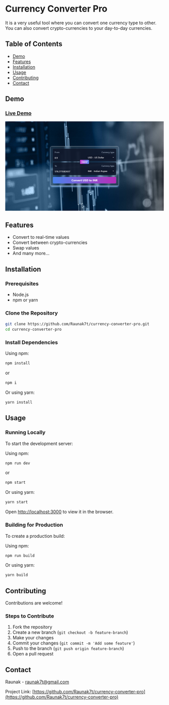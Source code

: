 # Currency Converter Pro

It is a very useful tool where you can convert one currency type to other. You can also convert crypto-currencies to your day-to-day currencies.

## Table of Contents

- [Demo](#demo)
- [Features](#features)
- [Installation](#installation)
- [Usage](#usage)
- [Contributing](#contributing)
- [Contact](#contact)

## Demo

### [Live Demo](https://raunak7t.github.io/currency-converter-pro/)

[![Demo Screenshot](image.png)](https://raunak7t.github.io/currency-converter-pro/)

## Features

- Convert to real-time values
- Convert between crypto-currencies
- Swap values
- And many more...

## Installation

### Prerequisites

- Node.js
- npm or yarn

### Clone the Repository

```bash
git clone https://github.com/Raunak7t/currency-converter-pro.git
cd currency-converter-pro
```

### Install Dependencies

Using npm:

```bash
npm install
```

or

```bash
npm i
```

Or using yarn:

```bash
yarn install
```

## Usage

### Running Locally

To start the development server:

Using npm:

```bash
npm run dev
```

or

```bash
npm start
```

Or using yarn:

```bash
yarn start
```

Open [http://localhost:3000](http://localhost:3000) to view it in the browser.

### Building for Production

To create a production build:

Using npm:

```bash
npm run build
```

Or using yarn:

```bash
yarn build
```

## Contributing

Contributions are welcome!

### Steps to Contribute

1. Fork the repository
2. Create a new branch (`git checkout -b feature-branch`)
3. Make your changes
4. Commit your changes (`git commit -m 'Add some feature'`)
5. Push to the branch (`git push origin feature-branch`)
6. Open a pull request

## Contact

Raunak - [raunak7t@gmail.com](mailto:raunak7t@gmail.com)

Project Link: [https://github.com/Raunak7t/currency-converter-pro](https://github.com/Raunak7t/currency-converter-pro)
